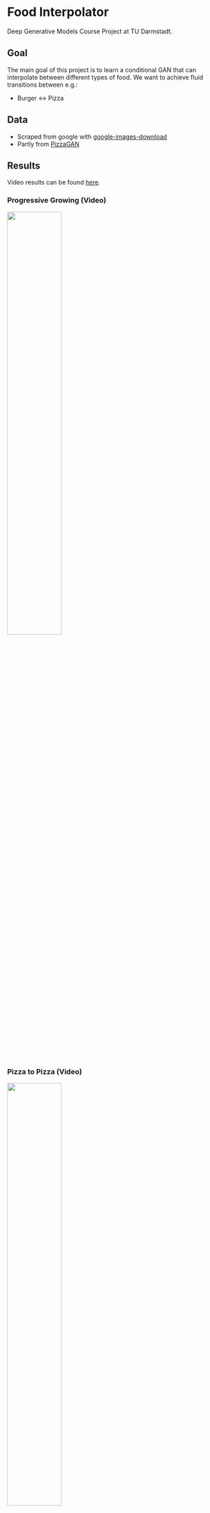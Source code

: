 # Food Interpolator
Deep Generative Models Course Project at TU Darmstadt.

## Goal
The main goal of this project is to learn a conditional GAN that can interpolate between different types of food. 
We want to achieve fluid transitions between e.g.:
- Burger <-> Pizza

## Data
- Scraped from google with [google-images-download](https://github.com/hardikvasa/google-images-download)
- Partly from [PizzaGAN](http://pizzagan.csail.mit.edu/)

## Results
Video results can be found [here](https://www.youtube.com/watch?v=LndGGbR4uxY&list=PLVCWvLHvDaenJrE2N-Akwo7-1kGN5vd5W).

### Progressive Growing (Video)
[<img src="https://img.youtube.com/vi/V7n1M14jKPM/hqdefault.jpg" width="50%">](https://youtu.be/V7n1M14jKPM)

### Pizza to Pizza (Video)
[<img src="https://img.youtube.com/vi/MSPZ56zy-OU/hqdefault.jpg" width="50%">](https://youtu.be/MSPZ56zy-OU)

### Burger to Burger (Video)
[<img src="https://img.youtube.com/vi/LndGGbR4uxY/hqdefault.jpg" width="50%">](https://youtu.be/LndGGbR4uxY)

### Random Latent Space (Video)
[<img src="https://img.youtube.com/vi/n0ucsR-ko60/hqdefault.jpg" width="50%">](https://youtu.be/n0ucsR-ko60)

## Code Base
The code is based on a [PyTorch implementation](https://github.com/jalola/improved-wgan-pytorch) of [Improved Training of Wasserstein GAN](https://arxiv.org/abs/1704.00028) and a [PyTorch implementation of Progressive Growing of GANs](https://github.com/jeromerony/Progressive_Growing_of_GANs-PyTorch)
